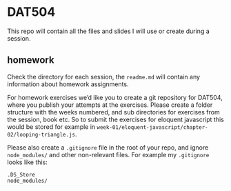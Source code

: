 # DAT504

This repo will contain all the files and slides I will use or create during a session.

## homework
Check the directory for each session, the `readme.md` will contain any information about homework assignments.

For homework exercises we’d like you to create a git repository for DAT504, where you publish your attempts at the exercises. Please create a folder structure with the weeks numbered, and sub directories for exercises from the session, book etc. So to submit the exercises for eloquent javascript this would be stored for example in `week-01/eloquent-javascript/chapter-02/looping-triangle.js`.

Please also create a `.gitignore` file in the root of your repo, and ignore `node_modules/` and other non-relevant files. For example my `.gitignore` looks like this:
```
.DS_Store
node_modules/
```
